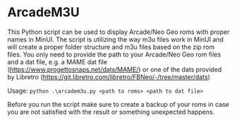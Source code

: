 # ArcadeM3U
This Python script can be used to display Arcade/Neo Geo roms with proper names in MinUI. The script is utilizing the way m3u files work in MinUI and will create a proper folder structure and m3u files based on the zip rom files. You only need to provide the path to your Arcade/Neo Geo rom files and a dat file, e.g. a MAME dat file (https://www.progettosnaps.net/dats/MAME/) or one of the dats provided by Libretro (https://git.libretro.com/libretro/FBNeo/-/tree/master/dats)

Usage:
```python .\arcadem3u.py <path to roms> <path to dat file>```

Before you run the script make sure to create a backup of your roms in case you are not satisfied with the result or something unexpected happens.
